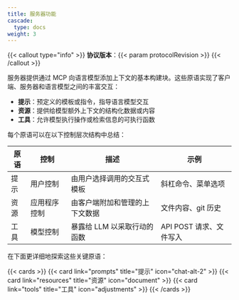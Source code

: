 ```yaml
---
title: 服务器功能
cascade:
  type: docs
weight: 3
---
```


{{< callout type="info" >}} **协议版本**：{{< param protocolRevision >}}
{{< /callout >}}

服务器提供通过 MCP 向语言模型添加上下文的基本构建块。这些原语实现了客户端、服务器和语言模型之间的丰富交互：

- **提示**：预定义的模板或指令，指导语言模型交互
- **资源**：提供给模型额外上下文的结构化数据或内容
- **工具**：允许模型执行操作或检索信息的可执行函数

每个原语可以在以下控制层次结构中总结：

| 原语   | 控制           | 描述                                 | 示例                      |
| ------ | -------------- | ------------------------------------ | ------------------------- |
| 提示   | 用户控制       | 由用户选择调用的交互式模板           | 斜杠命令、菜单选项        |
| 资源   | 应用程序控制   | 由客户端附加和管理的上下文数据       | 文件内容、git 历史        |
| 工具   | 模型控制       | 暴露给 LLM 以采取行动的函数          | API POST 请求、文件写入   |

在下面更详细地探索这些关键原语：

{{< cards >}} {{< card link="prompts" title="提示" icon="chat-alt-2" >}}
{{< card link="resources" title="资源" icon="document" >}}
{{< card link="tools" title="工具" icon="adjustments" >}} {{< /cards >}}